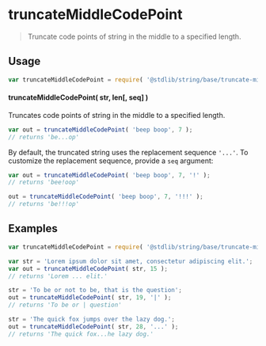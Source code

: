<!--

@license Apache-2.0

Copyright (c) 2023 The Stdlib Authors.

Licensed under the Apache License, Version 2.0 (the "License");
you may not use this file except in compliance with the License.
You may obtain a copy of the License at

   http://www.apache.org/licenses/LICENSE-2.0

Unless required by applicable law or agreed to in writing, software
distributed under the License is distributed on an "AS IS" BASIS,
WITHOUT WARRANTIES OR CONDITIONS OF ANY KIND, either express or implied.
See the License for the specific language governing permissions and
limitations under the License.

-->

# truncateMiddleCodePoint

> Truncate code points of string in the middle to a specified length.

<section class="usage">

## Usage

```javascript
var truncateMiddleCodePoint = require( '@stdlib/string/base/truncate-middle-code-point' );
```

#### truncateMiddleCodePoint( str, len\[, seq] )

Truncates code points of string in the middle to a specified length.

```javascript
var out = truncateMiddleCodePoint( 'beep boop', 7 );
// returns 'be...op'
```

By default, the truncated string uses the replacement sequence `'...'`. To customize the replacement sequence, provide a `seq` argument:

```javascript
var out = truncateMiddleCodePoint( 'beep boop', 7, '!' );
// returns 'bee!oop'

out = truncateMiddleCodePoint( 'beep boop', 7, '!!!' );
// returns 'be!!!op'
```

</section>

<!-- /.usage -->

<section class="examples">

## Examples

<!-- eslint no-undef: "error" -->

```javascript
var truncateMiddleCodePoint = require( '@stdlib/string/base/truncate-middle-code-point' );

var str = 'Lorem ipsum dolor sit amet, consectetur adipiscing elit.';
var out = truncateMiddleCodePoint( str, 15 );
// returns 'Lorem ... elit.'

str = 'To be or not to be, that is the question';
out = truncateMiddleCodePoint( str, 19, '|' );
// returns 'To be or | question'

str = 'The quick fox jumps over the lazy dog.';
out = truncateMiddleCodePoint( str, 28, '...' );
// returns 'The quick fox...he lazy dog.'
```

</section>

<!-- /.examples -->

<!-- Section for related `stdlib` packages. Do not manually edit this section, as it is automatically populated. -->

<section class="related">

</section>

<!-- /.related -->

<!-- Section for all links. Make sure to keep an empty line after the `section` element and another before the `/section` close. -->

<section class="links">

</section>

<!-- /.links -->
